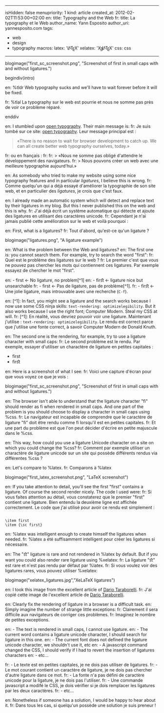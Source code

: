 -----
isHidden:       false
menupriority:   1
kind:           article
created_at:     2012-02-02T11:53:00+02:00
en: title: Typography and the Web
fr: title: La typography et le Web
author_name: Yann Esposito
author_uri: yannesposito.com
tags:
  - web
  - design
  - typography
macros:
 latex: '<span style="text-transform: uppercase">L<sup style="vertical-align: 0.15em; margin-left: -0.36em; margin-right: -0.15em; font-size: .85em">a</sup>T<sub style="vertical-align: -0.5ex; margin-left: -0.1667em; margin-right: -0.125em; font-size: 1em">e</sub>X</span>'
 xelatex: '<span style="text-transform: uppercase">X<sub style="vertical-align: -0.5ex; margin-left: -0.1667em; margin-right: -0.125em; font-size: 1em">&#x018E;</sub>L<sup style="vertical-align: 0.15em; margin-left: -0.36em; margin-right: -0.15em; font-size: .85em">a</sup>T<sub style="vertical-align: -0.5ex; margin-left: -0.1667em; margin-right: -0.125em; font-size: 1em">e</sub>X</span>'
 css: <span class="sc">css</span>

-----
blogimage("first_sc_screenshot.png", "Screenshot of first in small caps with and without ligatures.")

begindiv(intro)

en: %tldr Web typography sucks and we'll have to wait forever before it will be fixed.

fr: %tlal La typography sur le web est pourrie et nous ne somme pas près de voir ce problème réparé.

enddiv

en: I stumbled upon [open typography](http://opentypography.org/). Their main message is:
fr: Je suis tombé sur ce site: [open typography](http://opentypography.org/). Leur message principal est :

> «There is no reason to wait for browser development to catch up.
> We can all create better web typography ourselves, today.»

fr: ou en français :
fr: 
fr: > «Nous ne somme pas obligé d'attendre le développement des navigateurs.
fr: > Nous pouvons créer un web avec une meilleure typographie aujourd'hui.»

en: As somebody who tried to make my website using some nice typography features and in particular _ligatures_, I believe this is wrong.
fr: Comme quelqu'un qui a déjà essayé d'améliorer la typographie de son site web, et en particulier des _ligatures_, je crois que c'est faux.

en: I already made an automatic system which will detect and replace text by their ligatures in my blog. But this I never published this on the web and this is why.
fr: J'ai déjà écrit un système automatique qui détecte et ajoute des ligatures en utilisant des caractères unicode.
fr: Cependant je n'ai jamais publié cette amélioration sur le web et voilà pourquoi :

en: First, what is a ligatures?
fr: Tout d'abord, qu'est-ce qu'un ligature ?

blogimage("ligatures.png", "A ligature example")

en: What is the problem between the Web and ligatures?
en: The first one is: you cannot search them. For example, try to search the word "first":
fr: Quel est le problème des ligatures sur le web ?
fr: Le premier c'est que vous ne pouvez pas chercher les mots qui contiennent ces ligatures. Par exemple essayez de chercher le mot "first".

en: - first ← No ligature, no problem[^1]
en: - <span class="red">ﬁ</span>r<span class="red">ﬆ </span> ← ligature nice but unsearchable
fr: - first ←  Pas de ligature, pas de problème[^1].
fr: - <span class="red">ﬁ</span>r<span class="red">ﬆ </span> ← Une jolie ligature, mais introuvable avec une recherche (<code>C-f</code>).

en: [^1]: In fact, you might see a ligature and the search works because I now use some CSS ninja skills: `text-rendering: optimizelegibility`. But it also works because I use the right font; Computer Modern. Steal my CSS at will.
fr: [^1]: En réalité, vous devriez pouvoir voir une ligature. Maintenant j'utilise : `text-rendering: optimizelegibility`. Le rendu est correct parce que j'utilise une fonte correct, à savoir Computer Modern de Donald Knuth.

en: The second one is the rendering, for example, try to use a ligature character with small caps:
fr: Le second problème est le rendu. Par exemple, essayer d'utiliser un charactère de ligature en petites capitales :

- <sc>first</sc>
- <sc><span class="red">ﬁ</span>r<span class="red">ﬆ</span></sc>

en: Here is a screenshot of what I see:
fr: Voici une capture d'écran pour que vous voyez ce que je vois :

blogimage("first_sc_screenshot.png", "Screenshot of first in small caps with and without ligatures.")

en: The browser isn't able to understand that the ligature character "<span class="red">ﬁ</span>" should render as <sc>fi</sc> when rendered in small caps. And one part of the problem is you should choose to display a character in small caps using %css.
fr: Le navigateur est incapable de comprendre que le caractère de ligature "<span class="red">ﬁ</span>" doit être rendu comme <sc>fi</sc> lorsqu'il est en petites capitales. 
fr: Et une part du problème est que l'on peut décider d'écrire en petite majuscule dans le %css.

en: This way, how could you use a ligature Unicode character on a site on which you could change the %css?
fr: Comment par exemple utiliser un charactère de ligature unicode sur un site qui possède différents rendus via différentes %css ?

en: Let's compare to %latex.
fr: Comparons à %latex

blogimage("first_latex_screenshot.png", "LaTeX screenshot")

en: If you take attention to detail, you'll see the first "first" contains a ligature. Of course the second render nicely. The code I used were:
fr: Si vous faites attention au détail, vous constaterez que le premier "first" contient une ligature. Bien entendu la deuxième ligne est affichée correctement. Le code que j'ai utilisé pour avoir ce rendu est simplement :

<code class="latex">
\item first
\item {\sc first}
</code>

en: %latex was intelligent enough to create himself the ligatures when needed.
fr: %latex a été suffisamment intelligent pour créer les ligatures si nécessaire.

en: The "<span class="red">ﬆ</span>" ligature is rare and not rendered in %latex by default. But if you want you could also render rare ligature using %xelatex:
fr: La ligature "<span class="red">ﬆ</span>" est rare et n'est pas rendu par défaut par %latex. 
fr: Si vous voulez voir des ligatures rares, vous pouvez utiliser %xelatex:

blogimage("xelatex_ligatures.jpg","XeLaTeX ligatures")

en: I took this image from the excellent article of [Dario Taraborelli](http://nitens.org/taraborelli/latex#rare).
fr: J'ai copié cette image de l'excellent article de [Dario Taraborelli](http://nitens.org/taraborelli/latex#rare).


en: Clearly fix the rendering of ligature in a browser is a difficult task.
en: Simply imagine the number of strange little exceptions:
fr: Clairement il sera difficile aux navigateurs de corriger ces problèmes.
fr: Imaginez le nombre de petites exceptions.

en: - The text is rendered in small caps, I cannot use ligature.
en: - The current word contains a ligature unicode character, I should search for ligature in this one.
en: - The current font does not defined the ligature unicode character, we shouldn't use it, etc
en: - A javascript command changed the CSS, I should verify if I had to revert the insertion of ligatures characters
en: - etc...

fr: - Le texte est en petites capitales, je ne dois pas utiliser de ligatures.
fr: - Le mot courant contient un caractère de ligature, je ne dois pas chercher d'autre ligature dans ce mot.
fr: - La fonte n'a pas défini de caractère unicode pour la ligature, je ne dois pas l'utiliser.
fr: - Une commande javascript a modifé le CSS, je dois vérifier si je dois remplacer les ligatures par les deux caractères.
fr: - etc...

en: Nonetheless if someone has a solution, I would be happy to hear about it.
fr: Dans tous les cas, si quelqu'un possède une solution je suis preneur !
